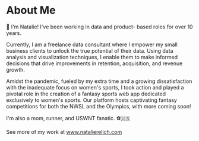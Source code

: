 # About Me
👋 I'm Natalie! I've been working in data and product- based roles for over 10 years.  

Currently, I am a freelance data consultant where I empower my small business clients to unlock the true potential of their data. Using data analysis and visualization techniques, I enable them to make informed decisions that drive improvements in retention, acquisition, and revenue growth.

Amidst the pandemic, fueled by my extra time and a growing dissatisfaction with the inadequate focus on women's sports, I took action and played a pivotal role in the creation of a fantasy sports web app dedicated exclusively to women's sports. Our platform hosts captivating fantasy competitions for both the NWSL and the Olympics, with more coming soon!

I'm also a mom, runner, and USWNT fanatic. ⚽️🇺🇸

See more of my work at www.natalierelich.com
